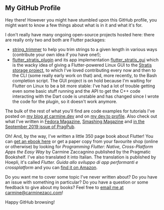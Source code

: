 ## My GitHub Profile

Hey there! However you might have stumbled upon this GitHub profile, you might want to know a few things about what is in it and what it's for.

I don't really have many ongoing open-source projects hosted here: there are really only two and both are Flutter packages:

* [string_trimmer](https://pub.dev/packages/string_trimmer) to help you trim strings to a given length in various ways (contribute your own idea if you have one!);
* [flutter_stratis_plugin](https://github.com/carzacc/flutter_stratis_plugin) and its app implementation [flutter_stratis_gui](https://github.com/carzacc/flutter_stratis_gui) which is the wacky idea of giving a Flutter-powered Linux GUI to the [Stratis storage project](https://github.com/stratis-storage/), to which I've loved contributing every now and then to the CLI (some really early work on that) and, more recently, to the Bash completion script. The GUI project is on hold because I'm waiting for Flutter on Linux to be a bit more stable: I've had a lot of trouble getting even some basic stuff running and the API to get the C++ code interacting with the Dart code is unstable and has changed since I wrote the code for the plugin, so it doesn't work anymore.

The bulk of the rest of what you'll find are code examples for tutorials I've posted on [my blog at carmine.dev](https://carmine.dev) and on [my dev.to profile](https://dev.to/carminezacc). Also check out what I've written in [Fedora Magazine](https://fedoramagazine.org/author/carzacc/), [Smashing Magazine](https://www.smashingmagazine.com/author/carmine-zaccagnino/) and [in the September 2019 issue of PragPub](https://theprosegarden.com/store-cart66/#backissues).

Oh! And, by the way, I've written a little 350 page book about Flutter! You can [get an ebook here](https://pragprog.com/titles/czflutr/programming-flutter/) or get a paper copy from your favourite shop (online or otherwise) by looking for *Programming Flutter: Native, Cross-Platform Apps the Easy Way* by Carmine Zaccagnino published by the Pragmatic Bookshelf. I've also translated it into Italian. The translation is published by Hoepli, it's called *Flutter. Guida allo sviluppo di app performanti e crossplatform* and you can [find it on Amazon](https://www.amazon.it/Flutter-Guida-sviluppo-performanti-crossplatform/dp/8820399482/).

Do you want me to cover some topic I've never written about? Do you have an issue with something in particular? Do you have a question or some feedback to give about my books? Feel free to [email me at carmine@carminezacc.com](mailto:carmine@carminezacc.com)!

Happy GitHub browsing!
